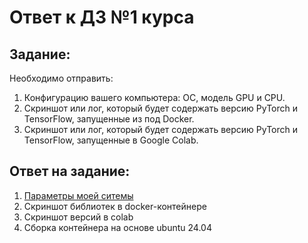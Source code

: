 # Ответ к ДЗ №1 курса

## Задание:
Необходимо отправить:
1) Конфигурацию вашего компьютера: ОС, модель GPU и CPU.
2) Скриншот или лог, который будет содержать версию PyTorch и TensorFlow, запущенные из под Docker.
3) Скриншот или лог, который будет содержать версию PyTorch и TensorFlow, запущенные в Google Colab.

## Ответ на задание:
1) [Параметры моей ситемы](https://github.com/Che3108/otus_cv_adv/blob/main/lesson_1/info_OS_CPU_GPU.png)
2) Скриншот библиотек в docker-контейнере
3) Скриншот версий в colab
4) Сборка контейнера на основе ubuntu 24.04
